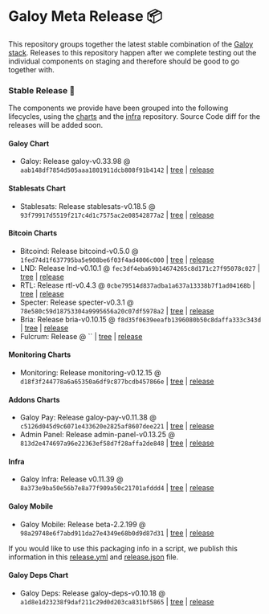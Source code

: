 # Galoy Meta Release 📦

This repository groups together the latest stable combination of the [Galoy stack](https://github.com/GaloyMoney/awesome-galoy#tech-components).
Releases to this repository happen after we complete testing out the individual components on staging and therefore should be good to go together with.

### Stable Release 🎉

The components we provide have been grouped into the following lifecycles, using the [charts](https://github.com/GaloyMoney/charts) and the [infra](https://github.com/GaloyMoney/galoy-infra) repository.
Source Code diff for the releases will be added soon.

#### Galoy Chart
- Galoy: Release galoy-v0.33.98 @ `aab148df7854d505aaa1801911dcb808f91b4142` | [tree](https://github.com/GaloyMoney/charts/tree/aab148df7854d505aaa1801911dcb808f91b4142/charts/galoy) | [release](https://github.com/GaloyMoney/charts/releases/tag/galoy-v0.33.98)

#### Stablesats Chart
- Stablesats: Release stablesats-v0.18.5 @ `93f79917d5519f217c4d1c7575ac2e08542877a2` | [tree](https://github.com/GaloyMoney/charts/tree/93f79917d5519f217c4d1c7575ac2e08542877a2/charts/stablesats) | [release](https://github.com/GaloyMoney/charts/releases/tag/stablesats-v0.18.5)

#### Bitcoin Charts
- Bitcoind: Release bitcoind-v0.5.0 @ `1fed74d1f637795ba5e908be6f03f4ad4006c000` | [tree](https://github.com/GaloyMoney/charts/tree/1fed74d1f637795ba5e908be6f03f4ad4006c000/charts/bitcoind) | [release](https://github.com/GaloyMoney/charts/releases/tag/bitcoind-v0.5.0)
- LND: Release lnd-v0.10.1 @ `fec3df4eba69b14674265c8d171c27f95078c027` | [tree](https://github.com/GaloyMoney/charts/tree/fec3df4eba69b14674265c8d171c27f95078c027/charts/lnd) | [release](https://github.com/GaloyMoney/charts/releases/tag/lnd-v0.10.1)
- RTL: Release rtl-v0.4.3 @ `0cbe79514d837adba1a637a13338b7f1ad04168b` | [tree](https://github.com/GaloyMoney/charts/tree/0cbe79514d837adba1a637a13338b7f1ad04168b/charts/rtl) | [release](https://github.com/GaloyMoney/charts/releases/tag/rtl-v0.4.3)
- Specter: Release specter-v0.3.1 @ `78e580c59d18753304a9995656a20c07df5978a2` | [tree](https://github.com/GaloyMoney/charts/tree/78e580c59d18753304a9995656a20c07df5978a2/charts/specter) | [release](https://github.com/GaloyMoney/charts/releases/tag/specter-v0.3.1)
- Bria: Release bria-v0.10.15 @ `f8d35f0639eeafb1396080b50c8daffa333c343d` | [tree](https://github.com/GaloyMoney/charts/tree/f8d35f0639eeafb1396080b50c8daffa333c343d/charts/bria) | [release](https://github.com/GaloyMoney/charts/releases/tag/bria-v0.10.15)
- Fulcrum: Release  @ `` | [tree](https://github.com/GaloyMoney/charts/tree//charts/fulcrum) | [release](https://github.com/GaloyMoney/charts/releases/tag/)

#### Monitoring Charts
- Monitoring: Release monitoring-v0.12.15 @ `d18f3f244778a6a65350a6df9c877bcdb457866e` | [tree](https://github.com/GaloyMoney/charts/tree/d18f3f244778a6a65350a6df9c877bcdb457866e/charts/monitoring) | [release](https://github.com/GaloyMoney/charts/releases/tag/monitoring-v0.12.15)

#### Addons Charts
- Galoy Pay: Release galoy-pay-v0.11.38 @ `c5126d045d9c6071e433620e2825af8607dee221` | [tree](https://github.com/GaloyMoney/charts/tree/c5126d045d9c6071e433620e2825af8607dee221/charts/galoy-pay) | [release](https://github.com/GaloyMoney/charts/releases/tag/galoy-pay-v0.11.38)
- Admin Panel: Release admin-panel-v0.13.25 @ `813d2e474697a96e22363ef58d7f28affa2de848` | [tree](https://github.com/GaloyMoney/charts/tree/813d2e474697a96e22363ef58d7f28affa2de848/charts/admin-panel) | [release](https://github.com/GaloyMoney/charts/releases/tag/admin-panel-v0.13.25)

#### Infra

- Galoy Infra: Release v0.11.39 @ `8a373e9ba50e56b7e8a77f909a50c21701afddd4` | [tree](https://github.com/GaloyMoney/galoy-infra/tree/8a373e9ba50e56b7e8a77f909a50c21701afddd4) | [release](https://github.com/GaloyMoney/galoy-infra/releases/tag/v0.11.39)

#### Galoy Mobile

- Galoy Mobile: Release beta-2.2.199 @ `98a29748e6f7abd911da27e4349e68b0d9d87d31` | [tree](https://github.com/GaloyMoney/galoy-mobile/tree/98a29748e6f7abd911da27e4349e68b0d9d87d31) | [release](https://github.com/GaloyMoney/galoy-mobile/releases/tag/beta-2.2.199)

If you would like to use this packaging info in a script, we publish this information in this [release.yml](./release.yml) and [release.json](./release.json) file.

#### Galoy Deps Chart
- Galoy Deps: Release galoy-deps-v0.10.18 @ `a1d8e1d23238f9daf211c29d0d203ca831bf5865` | [tree](https://github.com/GaloyMoney/charts/tree/a1d8e1d23238f9daf211c29d0d203ca831bf5865/charts/galoy-deps) | [release](https://github.com/GaloyMoney/charts/releases/tag/galoy-deps-v0.10.18)
